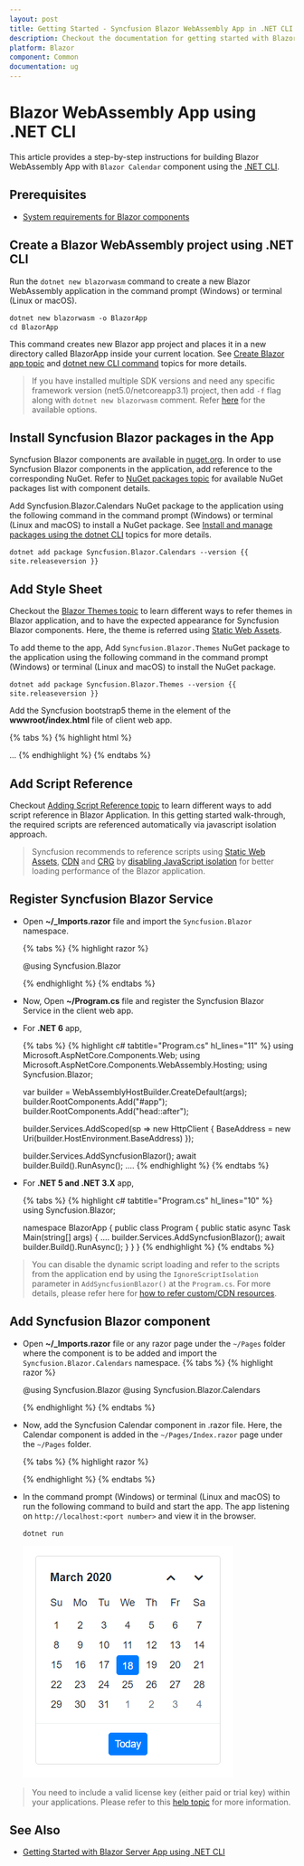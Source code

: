 ```yaml
---
layout: post
title: Getting Started - Syncfusion Blazor WebAssembly App in .NET CLI
description: Checkout the documentation for getting started with Blazor WebAssembly App and Syncfusion Blazor Components in Visual Studio using .NET CLI and much more.
platform: Blazor
component: Common
documentation: ug
---
```


<!-- markdownlint-disable MD024 -->

# Blazor WebAssembly App using .NET CLI

This article provides a step-by-step instructions for building Blazor WebAssembly App with `Blazor Calendar` component using the [.NET CLI](https://dotnet.microsoft.com/download/dotnet/).

## Prerequisites

* [System requirements for Blazor components](https://blazor.syncfusion.com/documentation/system-requirements)

## Create a Blazor WebAssembly project using .NET CLI

Run the `dotnet new blazorwasm` command to create a new Blazor WebAssembly application in the command prompt (Windows) or terminal (Linux or macOS).

```
dotnet new blazorwasm -o BlazorApp
cd BlazorApp
```

This command creates new Blazor app project and places it in a new directory called BlazorApp inside your current location. See [Create Blazor app topic](https://dotnet.microsoft.com/en-us/learn/aspnet/blazor-tutorial/create) and [dotnet new CLI command](https://docs.microsoft.com/en-us/dotnet/core/tools/dotnet-new) topics for more details.

> If you have installed multiple SDK versions and need any specific framework version (net5.0/netcoreapp3.1) project, then add `-f` flag along with `dotnet new blazorwasm` comment. Refer [here](https://docs.microsoft.com/en-us/dotnet/core/tools/dotnet-new#blazorwasm) for the available options.

## Install Syncfusion Blazor packages in the App

Syncfusion Blazor components are available in [nuget.org](https://www.nuget.org/packages?q=syncfusion.blazor). In order to use Syncfusion Blazor components in the application, add reference to the corresponding NuGet. Refer to [NuGet packages topic](https://blazor.syncfusion.com/documentation/nuget-packages) for available NuGet packages list with component details.

Add Syncfusion.Blazor.Calendars NuGet package to the application using the following command in the command prompt (Windows) or terminal (Linux and macOS) to install a NuGet package. See [Install and manage packages using the dotnet CLI](https://docs.microsoft.com/en-us/nuget/consume-packages/install-use-packages-dotnet-cli) topics for more details.

```
dotnet add package Syncfusion.Blazor.Calendars --version {{ site.releaseversion }}
```

## Add Style Sheet

Checkout the [Blazor Themes topic](https://blazor.syncfusion.com/documentation/appearance/themes) to learn different ways to refer themes in Blazor application, and to have the expected appearance for Syncfusion Blazor components. Here, the theme is referred using [Static Web Assets](https://blazor.syncfusion.com/documentation/appearance/themes#static-web-assets).

To add theme to the app, Add `Syncfusion.Blazor.Themes` NuGet package to the application using the following command in the command prompt (Windows) or terminal (Linux and macOS) to install the NuGet package.

```
dotnet add package Syncfusion.Blazor.Themes --version {{ site.releaseversion }}
```

Add the Syncfusion bootstrap5 theme in the <head> element of the **wwwroot/index.html** file of client web app.

{% tabs %}
{% highlight html %}
<head>
    ...
    <link href="_content/Syncfusion.Blazor.Themes/bootstrap5.css" rel="stylesheet" />
</head>
{% endhighlight %}
{% endtabs %}

## Add Script Reference

Checkout [Adding Script Reference topic](https://blazor.syncfusion.com/documentation/common/adding-script-references) to learn different ways to add script reference in Blazor Application. In this getting started walk-through, the required scripts are referenced automatically via javascript isolation approach.

> Syncfusion recommends to reference scripts using [Static Web Assets](https://blazor.syncfusion.com/documentation/common/adding-script-references#static-web-assets), [CDN](https://blazor.syncfusion.com/documentation/common/adding-script-references#cdn-reference) and [CRG](https://blazor.syncfusion.com/documentation/common/custom-resource-generator) by [disabling JavaScript isolation](https://blazor.syncfusion.com/documentation/common/adding-script-references#disable-javascript-isolation) for better loading performance of the Blazor application.

## Register Syncfusion Blazor Service

* Open **~/_Imports.razor** file and import the `Syncfusion.Blazor` namespace.

    {% tabs %}
    {% highlight razor %}

    @using Syncfusion.Blazor

    {% endhighlight %}
    {% endtabs %}

* Now, Open **~/Program.cs** file and register the Syncfusion Blazor Service in the client web app.

* For **.NET 6** app,

    {% tabs %}
    {% highlight c# tabtitle="Program.cs" hl_lines="11" %}
    using Microsoft.AspNetCore.Components.Web;
    using Microsoft.AspNetCore.Components.WebAssembly.Hosting;
    using Syncfusion.Blazor;

    var builder = WebAssemblyHostBuilder.CreateDefault(args);
    builder.RootComponents.Add<App>("#app");
    builder.RootComponents.Add<HeadOutlet>("head::after");

    builder.Services.AddScoped(sp => new HttpClient { BaseAddress = new Uri(builder.HostEnvironment.BaseAddress) });

    builder.Services.AddSyncfusionBlazor();
    await builder.Build().RunAsync();
    ....
    {% endhighlight %}
    {% endtabs %}

* For **.NET 5 and .NET 3.X** app,

    {% tabs %}
    {% highlight c# tabtitle="Program.cs" hl_lines="10" %}
    using Syncfusion.Blazor;

    namespace BlazorApp
    {
        public class Program
        {
            public static async Task Main(string[] args)
            {
                ....
                builder.Services.AddSyncfusionBlazor();
                await builder.Build().RunAsync();
            }
        }
    }
    {% endhighlight %}
    {% endtabs %}

> You can disable the dynamic script loading and refer to the scripts from the application end by using the `IgnoreScriptIsolation` parameter in `AddSyncfusionBlazor()` at the `Program.cs`. For more details, please refer here for [how to refer custom/CDN resources](../common/custom-resource-generator/#how-to-use-custom-resources-in-the-blazor-application).

## Add Syncfusion Blazor component

* Open **~/_Imports.razor** file or any razor page under the `~/Pages` folder where the component is to be added and import the `Syncfusion.Blazor.Calendars` namespace.
    {% tabs %}
    {% highlight razor %}

    @using Syncfusion.Blazor
    @using Syncfusion.Blazor.Calendars
    
    {% endhighlight %}
    {% endtabs %}
    
* Now, add the Syncfusion Calendar component in .razor file. Here, the Calendar component is added in the `~/Pages/Index.razor` page under the `~/Pages` folder.

    {% tabs %}
    {% highlight razor %}

    <SfCalendar TValue="DateTime"></SfCalendar>

    {% endhighlight %}
    {% endtabs %}

* In the command prompt (Windows) or terminal (Linux and macOS) to run the following command to build and start the app. The app listening on `http://localhost:<port number>` and view it in the browser.

    ```
    dotnet run
    ```

    ![Blazor Calendar Component](images/browser-output.png)

> You need to include a valid license key (either paid or trial key) within your applications. Please refer to this [help topic](https://blazor.syncfusion.com/documentation/getting-started/license-key/overview) for more information.

## See Also

* [Getting Started with Blazor Server App using .NET CLI](https://blazor.syncfusion.com/documentation/getting-started/blazor-server-side-dotnet-cli)